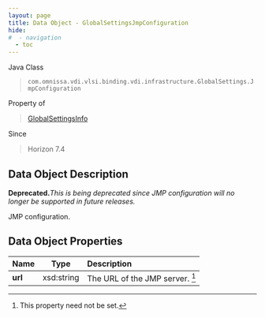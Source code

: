 ```yaml
---
layout: page
title: Data Object - GlobalSettingsJmpConfiguration
hide:
#  - navigation
  - toc
---
```






Java Class
> `com.omnissa.vdi.vlsi.binding.vdi.infrastructure.GlobalSettings.JmpConfiguration`

Property of
> [GlobalSettingsInfo](vdi.infrastructure.GlobalSettings.GlobalSettingsInfo.md#field_detail)

Since
> Horizon 7.4


## Data Object Description

**Deprecated.**_This is being deprecated since JMP configuration will no longer be supported in future releases._

JMP configuration.

## Data Object Properties

 Name | Type | Description
:---|:---:|:---
**url**|  xsd:string|  The URL of the JMP server. [^1]


 


[^1]: This property need not be set.